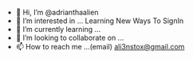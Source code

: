- 👋 Hi, I’m @adrianthaalien 
- 👀 I’m interested in ... Learning New Ways To SignIn
- 🌱 I’m currently learning ...
- 💞️ I’m looking to collaborate on ...
- 📫 How to reach me ...(email) ali3nstox@gmail.com

